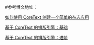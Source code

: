 #参考博文地址：

[如何使用 CoreText 创建一个简单的杂志应用](http://www.oschina.net/translate/how-to-create-a-simple-magazine-app-with-core-text?lang=chs&page=1#)

[基于 CoreText 的排版引擎：基础](http://blog.devtang.com/blog/2015/06/27/using-coretext-1/)

[基于 CoreText 的排版引擎：进阶](http://blog.devtang.com/blog/2015/06/27/using-coretext-2/)